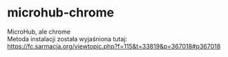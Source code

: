 # microhub-chrome
MicroHub, ale chrome <br>
Metoda instalacji została wyjaśniona tutaj: https://fc.sarmacja.org/viewtopic.php?f=115&t=33819&p=367018#p367018
